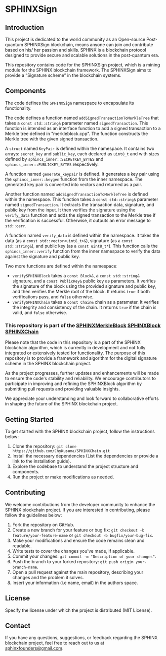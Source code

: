 # SPHINXSign

## Introduction

This project is dedicated to the world community as an Open-source Post-quantum SPHINXSign blockchain, means anyone can join and contribute based on his/ her passion and skills. SPHINX is a blockchain protocol designed to provide secure and scalable solutions in the post-quantum era.

This repository contains code for the SPHINXSign project, which is a mining module for the SPHINX blockchain framework. The SPHINXSign aims to provide a “Signature scheme” in the blockchain systems.


## Components

The code defines the `SPHINXSign` namespace to encapsulate its functionality.

The code defines a function named `addSignedTransactionToMerkleTree` that takes a `const std::string&` parameter named `signedTransaction`. This function is intended as an interface function to add a signed transaction to a Merkle tree defined in "merkleblock.cpp". The function constructs the Merkle tree with the given signed transaction.

A `struct` named `KeyPair` is defined within the namespace. It contains two arrays: `secret_key` and `public_key`, each declared as `uint8_t` and with sizes defined by `sphincs_inner::SECRETKEY_BYTES` and `sphincs_inner::PUBLICKEY_BYTES` respectively.

A function named `generate_keypair` is defined. It generates a key pair using the `sphincs_inner::keygen` function from the inner namespace. The generated key pair is converted into vectors and returned as a pair.

Another function named `addSignedTransactionToMerkleTree` is defined within the namespace. This function takes a `const std::string&` parameter named `signedTransaction`. It extracts the transaction data, signature, and public key from the input. It then verifies the signature using the `verify_data` function and adds the signed transaction to the Merkle tree if the verification is successful. Otherwise, it outputs an error message to `std::cerr`.

A function named `verify_data` is defined within the namespace. It takes the data (as a `const std::vector<uint8_t>&`), signature (as a `const std::string&`), and public key (as a `const uint8_t*`). This function calls the `sphincs_inner::verify` function from the inner namespace to verify the data against the signature and public key.

Two more functions are defined within the namespace:

- `verifySPHINXBlock` takes a `const Block&`, a `const std::string&` signature, and a `const PublicKey&` public key as parameters. It verifies the signature of the block using the provided signature and public key, and then verifies the Merkle root of the block. It returns `true` if both verifications pass, and `false` otherwise.
- `verifySPHINXChain` takes a `const Chain&` chain as a parameter. It verifies the integrity and consistency of the chain. It returns `true` if the chain is valid, and `false` otherwise.


### This repository is part of the  [SPHINXMerkleBlock](https://github.com/SPHINX-HUB-ORG/SPHINXMerkleBlock) [SPHINXBlock](https://github.com/SPHINX-HUB-ORG/SPHINXBlock) [SPHINXChain](https://github.com/SPHINX-HUB-ORG/SPHINXChain)

Please note that the code in this repository is a part of the SPHINX blockchain algorithm, which is currently in development and not fully integrated or extensively tested for functionality. The purpose of this repository is to provide a framework and algorithm for the digital signature scheme in the SPHINX blockchain project.

As the project progresses, further updates and enhancements will be made to ensure the code's stability and reliability. We encourage contributors to participate in improving and refining the SPHINXBlock algorithm by submitting pull requests and providing valuable insights.

We appreciate your understanding and look forward to collaborative efforts in shaping the future of the SPHINX blockchain project.

## Getting Started
To get started with the SPHINX blockchain project, follow the instructions below:

1. Clone the repository: `git clone https://github.com/ChyKusuma/SPHINXChain.git`
2. Install the necessary dependencies (List the dependencies or provide a link to the installation guide).
3. Explore the codebase to understand the project structure and components.
4. Run the project or make modifications as needed.


## Contributing
We welcome contributions from the developer community to enhance the SPHINX blockchain project. If you are interested in contributing, please follow the guidelines below:

1. Fork the repository on GitHub.
2. Create a new branch for your feature or bug fix: `git checkout -b feature/your-feature-name` or `git checkout -b bugfix/your-bug-fix`.
3. Make your modifications and ensure the code remains clean and readable.
4. Write tests to cover the changes you've made, if applicable.
5. Commit your changes: `git commit -m "Description of your changes"`.
6. Push the branch to your forked repository: `git push origin your-branch-name`.
7. Open a pull request against the main repository, describing your changes and the problem it solves.
8. Insert your information (i.e name, email) in the authors space.

## License
Specify the license under which the project is distributed (MIT License).

## Contact
If you have any questions, suggestions, or feedback regarding the SPHINX blockchain project, feel free to reach out to us at [sphinxfounders@gmail.com](mailto:sphinxfounders@gmail.com).
